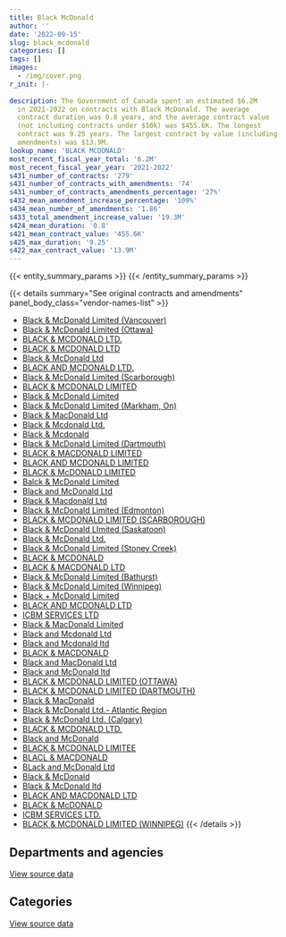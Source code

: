 ```yaml
---
title: Black McDonald
author: ''
date: '2022-09-15'
slug: black_mcdonald
categories: []
tags: []
images:
  - /img/cover.png
r_init: |-
  
description: The Government of Canada spent an estimated $6.2M
  in 2021-2022 on contracts with Black McDonald. The average
  contract duration was 0.8 years, and the average contract value
  (not including contracts under $10k) was $455.6K. The longest
  contract was 9.25 years. The largest contract by value (including
  amendments) was $13.9M.
lookup_name: 'BLACK MCDONALD'
most_recent_fiscal_year_total: '6.2M'
most_recent_fiscal_year_year: '2021-2022'
s431_number_of_contracts: '279'
s431_number_of_contracts_with_amendments: '74'
s431_number_of_contracts_amendments_percentage: '27%'
s432_mean_amendment_increase_percentage: '109%'
s434_mean_number_of_amendments: '1.86'
s433_total_amendment_increase_value: '19.3M'
s424_mean_duration: '0.8'
s421_mean_contract_value: '455.6K'
s425_max_duration: '9.25'
s422_max_contract_value: '13.9M'
---
```


<script src="/rmarkdown-libs/htmlwidgets/htmlwidgets.js"></script>
<link href="/rmarkdown-libs/datatables-css/datatables-crosstalk.css" rel="stylesheet" />
<script src="/rmarkdown-libs/datatables-binding/datatables.js"></script>
<script src="/rmarkdown-libs/jquery/jquery-3.6.0.min.js"></script>
<link href="/rmarkdown-libs/dt-core-bootstrap/css/dataTables.bootstrap.min.css" rel="stylesheet" />
<link href="/rmarkdown-libs/dt-core-bootstrap/css/dataTables.bootstrap.extra.css" rel="stylesheet" />
<script src="/rmarkdown-libs/dt-core-bootstrap/js/jquery.dataTables.min.js"></script>
<script src="/rmarkdown-libs/dt-core-bootstrap/js/dataTables.bootstrap.min.js"></script>
<link href="/rmarkdown-libs/crosstalk/css/crosstalk.min.css" rel="stylesheet" />
<script src="/rmarkdown-libs/crosstalk/js/crosstalk.min.js"></script>
<script src="/rmarkdown-libs/htmlwidgets/htmlwidgets.js"></script>
<link href="/rmarkdown-libs/datatables-css/datatables-crosstalk.css" rel="stylesheet" />
<script src="/rmarkdown-libs/datatables-binding/datatables.js"></script>
<script src="/rmarkdown-libs/jquery/jquery-3.6.0.min.js"></script>
<link href="/rmarkdown-libs/dt-core-bootstrap/css/dataTables.bootstrap.min.css" rel="stylesheet" />
<link href="/rmarkdown-libs/dt-core-bootstrap/css/dataTables.bootstrap.extra.css" rel="stylesheet" />
<script src="/rmarkdown-libs/dt-core-bootstrap/js/jquery.dataTables.min.js"></script>
<script src="/rmarkdown-libs/dt-core-bootstrap/js/dataTables.bootstrap.min.js"></script>
<link href="/rmarkdown-libs/crosstalk/css/crosstalk.min.css" rel="stylesheet" />
<script src="/rmarkdown-libs/crosstalk/js/crosstalk.min.js"></script>

{{< entity_summary_params >}}
{{< /entity_summary_params >}}

{{< details summary="See original contracts and amendments" panel_body_class="vendor-names-list" >}}
- [Black & McDonald Limited (Vancouver)](https://search.open.canada.ca/en/ct/?sort=contract_value_f%20desc&page=1&search_text=%22Black%20%26%20McDonald%20Limited%20%28Vancouver%29%22)
- [Black & McDonald Limited (Ottawa)](https://search.open.canada.ca/en/ct/?sort=contract_value_f%20desc&page=1&search_text=%22Black%20%26%20McDonald%20Limited%20%28Ottawa%29%22)
- [BLACK & MCDONALD LTD.](https://search.open.canada.ca/en/ct/?sort=contract_value_f%20desc&page=1&search_text=%22BLACK%20%26%20MCDONALD%20LTD.%22)
- [BLACK & MCDONALD LTD](https://search.open.canada.ca/en/ct/?sort=contract_value_f%20desc&page=1&search_text=%22BLACK%20%26%20MCDONALD%20LTD%22)
- [Black & McDonald Ltd](https://search.open.canada.ca/en/ct/?sort=contract_value_f%20desc&page=1&search_text=%22Black%20%26%20McDonald%20Ltd%22)
- [BLACK AND MCDONALD LTD.](https://search.open.canada.ca/en/ct/?sort=contract_value_f%20desc&page=1&search_text=%22BLACK%20AND%20MCDONALD%20LTD.%22)
- [Black & McDonald Limited (Scarborough)](https://search.open.canada.ca/en/ct/?sort=contract_value_f%20desc&page=1&search_text=%22Black%20%26%20McDonald%20Limited%20%28Scarborough%29%22)
- [BLACK & MCDONALD LIMITED](https://search.open.canada.ca/en/ct/?sort=contract_value_f%20desc&page=1&search_text=%22BLACK%20%26%20MCDONALD%20LIMITED%22)
- [Black & McDonald Limited](https://search.open.canada.ca/en/ct/?sort=contract_value_f%20desc&page=1&search_text=%22Black%20%26%20McDonald%20Limited%22)
- [Black & McDonald Limited (Markham, On)](https://search.open.canada.ca/en/ct/?sort=contract_value_f%20desc&page=1&search_text=%22Black%20%26%20McDonald%20Limited%20%28Markham%2c%20On%29%22)
- [Black & MacDonald Ltd](https://search.open.canada.ca/en/ct/?sort=contract_value_f%20desc&page=1&search_text=%22Black%20%26%20MacDonald%20Ltd%22)
- [Black & Mcdonald Ltd.](https://search.open.canada.ca/en/ct/?sort=contract_value_f%20desc&page=1&search_text=%22Black%20%26%20Mcdonald%20Ltd.%22)
- [Black & Mcdonald](https://search.open.canada.ca/en/ct/?sort=contract_value_f%20desc&page=1&search_text=%22Black%20%26%20Mcdonald%22)
- [Black & McDonald Limited (Dartmouth)](https://search.open.canada.ca/en/ct/?sort=contract_value_f%20desc&page=1&search_text=%22Black%20%26%20McDonald%20Limited%20%28Dartmouth%29%22)
- [BLACK & MACDONALD LIMITED](https://search.open.canada.ca/en/ct/?sort=contract_value_f%20desc&page=1&search_text=%22BLACK%20%26%20MACDONALD%20LIMITED%22)
- [BLACK AND MCDONALD LIMITED](https://search.open.canada.ca/en/ct/?sort=contract_value_f%20desc&page=1&search_text=%22BLACK%20AND%20MCDONALD%20LIMITED%22)
- [BLACK & McDONALD LIMITED](https://search.open.canada.ca/en/ct/?sort=contract_value_f%20desc&page=1&search_text=%22BLACK%20%26%20McDONALD%20LIMITED%22)
- [Balck & McDonald Limited](https://search.open.canada.ca/en/ct/?sort=contract_value_f%20desc&page=1&search_text=%22Balck%20%26%20McDonald%20Limited%22)
- [Black and McDonald Ltd](https://search.open.canada.ca/en/ct/?sort=contract_value_f%20desc&page=1&search_text=%22Black%20and%20McDonald%20Ltd%22)
- [Black & Macdonald Ltd](https://search.open.canada.ca/en/ct/?sort=contract_value_f%20desc&page=1&search_text=%22Black%20%26%20Macdonald%20Ltd%22)
- [Black & McDonald Limited (Edmonton)](https://search.open.canada.ca/en/ct/?sort=contract_value_f%20desc&page=1&search_text=%22Black%20%26%20McDonald%20Limited%20%28Edmonton%29%22)
- [BLACK & MCDONALD LIMITED (SCARBOROUGH)](https://search.open.canada.ca/en/ct/?sort=contract_value_f%20desc&page=1&search_text=%22BLACK%20%26%20MCDONALD%20LIMITED%20%28SCARBOROUGH%29%22)
- [Black & McDonald LImited (Saskatoon)](https://search.open.canada.ca/en/ct/?sort=contract_value_f%20desc&page=1&search_text=%22Black%20%26%20McDonald%20LImited%20%28Saskatoon%29%22)
- [Black & McDonald Ltd.](https://search.open.canada.ca/en/ct/?sort=contract_value_f%20desc&page=1&search_text=%22Black%20%26%20McDonald%20Ltd.%22)
- [Black & McDonald Limited (Stoney Creek)](https://search.open.canada.ca/en/ct/?sort=contract_value_f%20desc&page=1&search_text=%22Black%20%26%20McDonald%20Limited%20%28Stoney%20Creek%29%22)
- [BLACK & MCDONALD](https://search.open.canada.ca/en/ct/?sort=contract_value_f%20desc&page=1&search_text=%22BLACK%20%26%20MCDONALD%22)
- [BLACK & MACDONALD LTD](https://search.open.canada.ca/en/ct/?sort=contract_value_f%20desc&page=1&search_text=%22BLACK%20%26%20MACDONALD%20LTD%22)
- [Black & McDonald Limited (Bathurst)](https://search.open.canada.ca/en/ct/?sort=contract_value_f%20desc&page=1&search_text=%22Black%20%26%20McDonald%20Limited%20%28Bathurst%29%22)
- [Black & McDonald Limited (Winnipeg)](https://search.open.canada.ca/en/ct/?sort=contract_value_f%20desc&page=1&search_text=%22Black%20%26%20McDonald%20Limited%20%28Winnipeg%29%22)
- [Black + McDonald Limited](https://search.open.canada.ca/en/ct/?sort=contract_value_f%20desc&page=1&search_text=%22Black%20%2b%20McDonald%20Limited%22)
- [BLACK AND MCDONALD LTD](https://search.open.canada.ca/en/ct/?sort=contract_value_f%20desc&page=1&search_text=%22BLACK%20AND%20MCDONALD%20LTD%22)
- [ICBM SERVICES LTD](https://search.open.canada.ca/en/ct/?sort=contract_value_f%20desc&page=1&search_text=%22ICBM%20SERVICES%20LTD%22)
- [Black & MacDonald Limited](https://search.open.canada.ca/en/ct/?sort=contract_value_f%20desc&page=1&search_text=%22Black%20%26%20MacDonald%20Limited%22)
- [Black and Mcdonald Ltd](https://search.open.canada.ca/en/ct/?sort=contract_value_f%20desc&page=1&search_text=%22Black%20and%20Mcdonald%20Ltd%22)
- [Black and Mcdonald ltd](https://search.open.canada.ca/en/ct/?sort=contract_value_f%20desc&page=1&search_text=%22Black%20and%20Mcdonald%20ltd%22)
- [BLACK & MACDONALD](https://search.open.canada.ca/en/ct/?sort=contract_value_f%20desc&page=1&search_text=%22BLACK%20%26%20MACDONALD%22)
- [Black and MacDonald Ltd](https://search.open.canada.ca/en/ct/?sort=contract_value_f%20desc&page=1&search_text=%22Black%20and%20MacDonald%20Ltd%22)
- [Black and McDonald ltd](https://search.open.canada.ca/en/ct/?sort=contract_value_f%20desc&page=1&search_text=%22Black%20and%20McDonald%20ltd%22)
- [BLACK & MCDONALD LIMITED (OTTAWA)](https://search.open.canada.ca/en/ct/?sort=contract_value_f%20desc&page=1&search_text=%22BLACK%20%26%20MCDONALD%20LIMITED%20%28OTTAWA%29%22)
- [BLACK & MCDONALD LIMITED (DARTMOUTH)](https://search.open.canada.ca/en/ct/?sort=contract_value_f%20desc&page=1&search_text=%22BLACK%20%26%20MCDONALD%20LIMITED%20%28DARTMOUTH%29%22)
- [Black & MacDonald](https://search.open.canada.ca/en/ct/?sort=contract_value_f%20desc&page=1&search_text=%22Black%20%26%20MacDonald%22)
- [Black & McDonald Ltd.- Atlantic Region](https://search.open.canada.ca/en/ct/?sort=contract_value_f%20desc&page=1&search_text=%22Black%20%26%20McDonald%20Ltd.-%20Atlantic%20Region%22)
- [Black & McDonald Ltd. (Calgary)](https://search.open.canada.ca/en/ct/?sort=contract_value_f%20desc&page=1&search_text=%22Black%20%26%20McDonald%20Ltd.%20%28Calgary%29%22)
- [BLACK & MCDONALD LTD.](https://search.open.canada.ca/en/ct/?sort=contract_value_f%20desc&page=1&search_text=%22BLACK%20%26%20MCDONALD%20%20LTD.%22)
- [Black and McDonald](https://search.open.canada.ca/en/ct/?sort=contract_value_f%20desc&page=1&search_text=%22Black%20and%20McDonald%22)
- [BLACK & MCDONALD LIMITEE](https://search.open.canada.ca/en/ct/?sort=contract_value_f%20desc&page=1&search_text=%22BLACK%20%26%20MCDONALD%20LIMITEE%22)
- [BLACL & MACDONALD](https://search.open.canada.ca/en/ct/?sort=contract_value_f%20desc&page=1&search_text=%22BLACL%20%26%20MACDONALD%22)
- [BLack and McDonald Ltd](https://search.open.canada.ca/en/ct/?sort=contract_value_f%20desc&page=1&search_text=%22BLack%20and%20McDonald%20Ltd%22)
- [Black & McDonald](https://search.open.canada.ca/en/ct/?sort=contract_value_f%20desc&page=1&search_text=%22Black%20%26%20McDonald%22)
- [Black & McDonald ltd](https://search.open.canada.ca/en/ct/?sort=contract_value_f%20desc&page=1&search_text=%22Black%20%26%20McDonald%20ltd%22)
- [BLACK AND MACDONALD LTD](https://search.open.canada.ca/en/ct/?sort=contract_value_f%20desc&page=1&search_text=%22BLACK%20AND%20MACDONALD%20LTD%22)
- [BLACK & McDONALD](https://search.open.canada.ca/en/ct/?sort=contract_value_f%20desc&page=1&search_text=%22BLACK%20%26%20McDONALD%22)
- [ICBM SERVICES LTD.](https://search.open.canada.ca/en/ct/?sort=contract_value_f%20desc&page=1&search_text=%22ICBM%20SERVICES%20LTD.%22)
- [BLACK & MCDONALD LIMITED (WINNIPEG)](https://search.open.canada.ca/en/ct/?sort=contract_value_f%20desc&page=1&search_text=%22BLACK%20%26%20MCDONALD%20LIMITED%20%28WINNIPEG%29%22)
{{< /details >}}

## Departments and agencies

<div id="htmlwidget-1" style="width:100%;height:auto;" class="datatables html-widget"></div>
<script type="application/json" data-for="htmlwidget-1">{"x":{"style":"bootstrap","filter":"none","vertical":false,"data":[["<a href=\"/departments/aafc-aac/\">Agriculture and Agri-Food Canada<\/a>","<a href=\"/departments/cbsa-asfc/\">Canada Border Services Agency<\/a>","<a href=\"/departments/cfia-acia/\">Canadian Food Inspection Agency<\/a>","<a href=\"/departments/csa-asc/\">Canadian Space Agency<\/a>","<a href=\"/departments/csc-scc/\">Correctional Service of Canada<\/a>","<a href=\"/departments/dfatd-maecd/\">Global Affairs Canada<\/a>","<a href=\"/departments/dfo-mpo/\">Fisheries and Oceans Canada<\/a>","<a href=\"/departments/dnd-mdn/\">National Defence<\/a>","<a href=\"/departments/ec/\">Environment and Climate Change Canada<\/a>","<a href=\"/departments/hc-sc/\">Health Canada<\/a>","<a href=\"/departments/nrc-cnrc/\">National Research Council Canada<\/a>","<a href=\"/departments/pc/\">Parks Canada<\/a>","<a href=\"/departments/phac-aspc/\">Public Health Agency of Canada<\/a>","<a href=\"/departments/pwgsc-tpsgc/\">Public Services and Procurement Canada<\/a>","<a href=\"/departments/rcmp-grc/\">Royal Canadian Mounted Police<\/a>","<a href=\"/departments/ssc-spc/\">Shared Services Canada<\/a>"],[null,null,1103428.93,null,123501.55,618159.15,76910.47,12492581.71,1194337.27,73399.97,2452672.2,4207.13,null,8377025.44,138931.86,null],[61240.2,null,1106452.02,null,319471.92,903221.28,null,5080484.93,34445.17,160694.56,1338889.82,null,null,4595178.06,149631.5,23342.33],[556676.53,null,1194875.91,268126.66,272045.06,null,null,4455029.4,34351.06,null,1256960.37,null,null,4098802.01,118673.31,null],[45543.65,132221.46,1153276.58,174849.8,232518.04,542823.75,null,1654248.94,16167,null,760604.12,null,89796.18,1285568.31,120323.28,null]],"container":"<table class=\"table table-striped table-hover row-border order-column display\">\n  <thead>\n    <tr>\n      <th>Department<\/th>\n      <th>2018-2019<\/th>\n      <th>2019-2020<\/th>\n      <th>2020-2021<\/th>\n      <th>2021-2022<\/th>\n    <\/tr>\n  <\/thead>\n<\/table>","options":{"order":[[4,"desc"]],"pageLength":10,"autoWidth":true,"columnDefs":[{"targets":1,"render":"function(data, type, row, meta) {\n    return type !== 'display' ? data : DTWidget.formatCurrency(data, \"$\", 2, 3, \",\", \".\", true, null);\n  }"},{"targets":2,"render":"function(data, type, row, meta) {\n    return type !== 'display' ? data : DTWidget.formatCurrency(data, \"$\", 2, 3, \",\", \".\", true, null);\n  }"},{"targets":3,"render":"function(data, type, row, meta) {\n    return type !== 'display' ? data : DTWidget.formatCurrency(data, \"$\", 2, 3, \",\", \".\", true, null);\n  }"},{"targets":4,"render":"function(data, type, row, meta) {\n    return type !== 'display' ? data : DTWidget.formatCurrency(data, \"$\", 2, 3, \",\", \".\", true, null);\n  }"},{"width":"16%","targets":[1,2,3,4]},{"className":"dt-right","targets":[1,2,3,4]}],"orderClasses":false}},"evals":["options.columnDefs.0.render","options.columnDefs.1.render","options.columnDefs.2.render","options.columnDefs.3.render"],"jsHooks":[]}</script>
<p class="text-right">
<a href="https://github.com/GoC-Spending/contracts-data/tree/main/data/out/vendors/black_mcdonald/summary_by_fiscal_year_by_department.csv" class="source-data-link btn btn-link">View source data</a>
</p>

## Categories

<div id="htmlwidget-2" style="width:100%;height:auto;" class="datatables html-widget"></div>
<script type="application/json" data-for="htmlwidget-2">{"x":{"style":"bootstrap","filter":"none","vertical":false,"data":[["<a href=\"/categories/facilities_and_construction/\">Facilities and construction<\/a>","<a href=\"/categories/defence/\">Defence<\/a>","<a href=\"/categories/professional_services/\">Professional services<\/a>","<a href=\"/categories/information_technology/\">Information technology<\/a>","<a href=\"/categories/industrial_products_and_services/\">Industrial products and services<\/a>","<a href=\"/categories/human_capital/\">Human capital<\/a>"],[19197061.78,1067911.15,4575572.86,null,1788037.89,26572],[11705475.63,null,533744.69,23342.33,1510489.14,null],[10721806.66,null,430304.72,null,1103428.93,null],[4395778.33,null,450813.57,null,1361349.21,null]],"container":"<table class=\"table table-striped table-hover row-border order-column display\">\n  <thead>\n    <tr>\n      <th>Category<\/th>\n      <th>2018-2019<\/th>\n      <th>2019-2020<\/th>\n      <th>2020-2021<\/th>\n      <th>2021-2022<\/th>\n    <\/tr>\n  <\/thead>\n<\/table>","options":{"order":[[4,"desc"]],"dom":"t","pageLength":30,"autoWidth":true,"columnDefs":[{"targets":1,"render":"function(data, type, row, meta) {\n    return type !== 'display' ? data : DTWidget.formatCurrency(data, \"$\", 2, 3, \",\", \".\", true, null);\n  }"},{"targets":2,"render":"function(data, type, row, meta) {\n    return type !== 'display' ? data : DTWidget.formatCurrency(data, \"$\", 2, 3, \",\", \".\", true, null);\n  }"},{"targets":3,"render":"function(data, type, row, meta) {\n    return type !== 'display' ? data : DTWidget.formatCurrency(data, \"$\", 2, 3, \",\", \".\", true, null);\n  }"},{"targets":4,"render":"function(data, type, row, meta) {\n    return type !== 'display' ? data : DTWidget.formatCurrency(data, \"$\", 2, 3, \",\", \".\", true, null);\n  }"},{"width":"16%","targets":[1,2,3,4]},{"className":"dt-right","targets":[1,2,3,4]}],"orderClasses":false,"lengthMenu":[10,25,30,50,100]}},"evals":["options.columnDefs.0.render","options.columnDefs.1.render","options.columnDefs.2.render","options.columnDefs.3.render"],"jsHooks":[]}</script>
<p class="text-right">
<a href="https://github.com/GoC-Spending/contracts-data/tree/main/data/out/vendors/black_mcdonald/summary_by_fiscal_year_by_category.csv" class="source-data-link btn btn-link">View source data</a>
</p>
